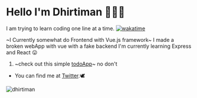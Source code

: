 # Hello  I'm Dhirtiman 🙋🏽‍♂️
I am trying to learn coding one line at a time.
[![wakatime](https://wakatime.com/badge/user/80b5c61e-9eb3-4a4b-a6bc-1ac89c91f141.svg)](https://wakatime.com/@80b5c61e-9eb3-4a4b-a6bc-1ac89c91f141)

~I Currently somewhat do Frontend with Vue.js framework~
I made a broken webApp with vue with a fake backend
I'm currently learning Express and React 😛 
1. ~check out this simple [todoApp](https://todoapp-virid-alpha.vercel.app/)~ no don't

- You can find me at [Twitter](https://twitter.com/dhirtiman).🕊






<p>
<img align="down" src="https://github-readme-stats.vercel.app/api/top-langs?username=dhirtiman&show_icons=true&locale=en&layout=compact" alt="dhirtiman" />
</p>
